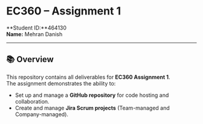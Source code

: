 # EC360 – Assignment 1  
**Student ID:**464130  
**Name:** Mehran Danish  

---

## 📚 Overview
This repository contains all deliverables for **EC360 Assignment 1**.  
The assignment demonstrates the ability to:
* Set up and manage a **GitHub repository** for code hosting and collaboration.
* Create and manage **Jira Scrum projects** (Team-managed and Company-managed).


